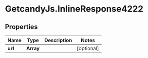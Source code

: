 # GetcandyJs.InlineResponse4222

## Properties

Name | Type | Description | Notes
------------ | ------------- | ------------- | -------------
**url** | **Array** |  | [optional] 


